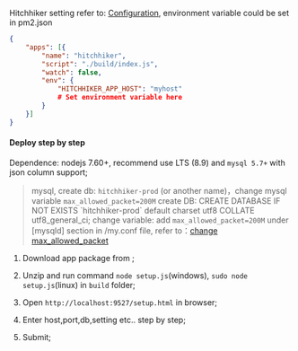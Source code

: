Hitchhiker setting refer to: [Configuration](configuration.md), environment variable could be set in pm2.json

```json
{
    "apps": [{
        "name": "hitchhiker",
        "script": "./build/index.js",
        "watch": false,
        "env": {
            "HITCHHIKER_APP_HOST": "myhost"
            # Set environment variable here
        }
    }]
}
```

#### Deploy step by step

Dependence: nodejs 7.60+, recommend use LTS (8.9) and `mysql 5.7+` with json column support;

> mysql, create db: `hitchhiker-prod` (or another name)，change mysql variable `max_allowed_packet=200M`
> create DB: CREATE DATABASE IF NOT EXISTS \`hitchhiker-prod\` default charset utf8 COLLATE utf8_general_ci;
> change variable: add `max_allowed_packet=200M` under [mysqld] section in /my.conf file, refer to：[change max_allowed_packet](https://stackoverflow.com/questions/8062496/how-to-change-max-allowed-packet-size)

1. Download app package from ;

2. Unzip and run command `node setup.js`(windows), `sudo node setup.js`(linux) in `build` folder;

3. Open `http://localhost:9527/setup.html` in browser;

4. Enter host,port,db,setting etc.. step by step;

5. Submit;